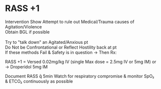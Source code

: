 # RASS +1

<span class="toggle-info text-green-700 font-semibold" role="button" tabindex="0" aria-expanded="false">
  <span class="toggle-info-label">Intervention</span>
  <span class="toggle-info-indicator" aria-hidden="true">Show</span>
  <span class="info-text hidden text-green-700">
Attempt to rule out Medical/Trauma causes of Agitation/Violence<br />
Obtain BGL if possible<br />
<br />
Try to "talk down" an Agitated/Anxious pt<br />
Do Not be Confrontational or Reflect Hostility back at pt<br />
If these methods Fail & Safety is in question → Then Rx:
  </span>
</span>

RASS +1 = Versed 0.02mg/kg IV (single Max dose = 2.5mg IV or 5mg IM)
 or → Droperidol 5mg IM

Document RASS q̄ 5min
Watch for respiratory compromise & monitor SpO₂ & ETCO₂ continuously as possible
